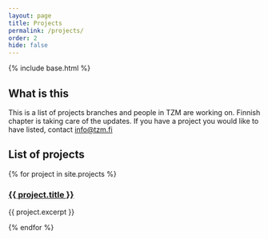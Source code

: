 ```yaml
---
layout: page
title: Projects
permalink: /projects/
order: 2
hide: false
---
```



{% include base.html %}

## What is this

This is a list of projects branches and people in TZM are working on. 
Finnish chapter is taking care of the updates. If you have a project you would like to have listed, contact [info@tzm.fi](mailto://info@tzm.fi) 

## List of projects

{% for project in site.projects %}

<div class="project_in_list">
    <div class="card project_card">
        <h3>
          <a href="{{ base }}{{ project.url }}">
            {{ project.title }}
          </a>
        </h3>       
        {{ project.excerpt }}
    </div>
</div>

{% endfor %}

